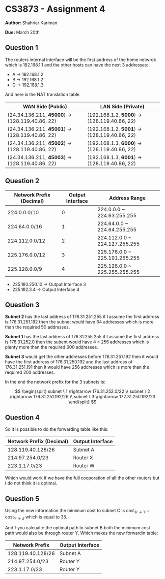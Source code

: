# CS3873 - Assignment 4

**Author:** Shahriar Kariman

**Due:** March 20th

## Question 1

The routers internal interface will be the first address of the home netwrok which is 192.168.1.1 and the other hosts can have the next 3 addresses:

- A $\rightarrow$ 192.168.1.2
- B $\rightarrow$ 192.168.1.2
- C $\rightarrow$ 192.168.1.3

And here is the NAT translation table.

| WAN Side (Public)                     | LAN Side (Private)                    |
|----------------------------------------|--------------------------------------|
| (24.34.136.211, **45000**) → (128.119.40.86, 22) | (192.168.1.2, **5000**) → (128.119.40.86, 22) |
| (24.34.136.211, **45001**) → (128.119.40.86, 22) | (192.168.1.2, **5001**) → (128.119.40.86, 22) |
| (24.34.136.211, **45002**) → (128.119.40.86, 22) | (192.168.1.3, **6000**) → (128.119.40.86, 22) |
| (24.34.136.211, **45003**) → (128.119.40.86, 22) | (192.168.1.3, **6001**) → (128.119.40.86, 22) |

## Question 2

| Network Prefix (Decimal)      |  Output Interface     |  Address Range                |
|-------------------------------|-----------------------|-------------------------------|
| 224.0.0.0/10                  |          0            | 224.0.0.0 ~ 224.63.255.255    |
| 224.64.0.0/16                 |          1            | 224.64.0.0 ~ 224.64.255.255   |
| 224.112.0.0/12                |          2            | 224.112.0.0 ~ 224.127.255.255 |
| 225.176.0.0/12                |          3            | 225.176.0.0 ~ 225.191.255.255 |
| 225.128.0.0/9                 |          4            | 225.128.0.0 ~ 225.255.255.255 |

- 225.180.250.10 $\rightarrow$ Output Interface 3
- 225.192.3.4 $\rightarrow$ Output Interface 4

## Question 3

**Subnet 2** has the last address of $176.31.251.255$ if I assume the first address is $176.31.251.192$ then the subnet would have $64$ addresses
which is more than the required $50$ addresses.

**Subnet 1** has the last address of $176.31.255.255$ if I assume the first address is $176.31.252.0$ then the subent would have $4 \times 256$ addresses
which is plenty more than the required $600$ addresses.

**Subnet 3** would get the other addresses before $176.31.251.192$ then it would have the first address of $176.31.250.192$ and the last address of
$176.31.251.191$ then it would have $256$ addresses which is more than the required $200$ addresses.

In the end the network prefix for the 3 subnets is:

$$
\begin{split}
  subnet \ 1 \rightarrow 176.31.252.0/22
  \\
  subnet \ 2 \rightarrow 176.31.251.192/26
  \\
  subnet \ 3 \rightarrow 172.31.250.192/23
\end{split}
$$

## Question 4

So it is possible to do the forwarding table like this:

|  Network Prefix (Decimal)    |  Output Interface |
|------------------------------|-------------------|
|   128.119.40.128/26          |   Subnet A        |
|   214.97.254.0/23            |   Router X        |
|   223.1.17.0/23              |   Router W        |

Which would work if we have the full cooporation of all the other routers but I do not think it is optimal.

## Question 5

Using the new information the minimum cost to subnet C is $\text{cost}_{U \rightarrow Y} + \text{cost}_{Y \rightarrow Z}$
which is equal to $35$.

And f you calcualte the optimal path to subnet B both the minimum cost path would also be through router Y. Which makes the new forwardin table:

| Network Prefix      | Output Interface |
|---------------------|------------------|
| 128.119.40.128/26   | Subnet A         |
| 214.97.254.0/23     | Router Y         |
| 223.1.17.0/23       | Router Y         |
